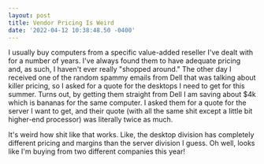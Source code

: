 ```yaml
--- 
layout: post 
title: Vendor Pricing Is Weird 
date: '2022-04-12 10:38:48.50 -0400' 
--- 
```

I usually buy computers from a specific value-added reseller I've dealt with for a number of years. I've always 
found them to have adequate pricing and, as such, I haven't ever really "shopped around." The other day I 
received one of the random spammy emails from Dell that was talking about killer pricing, so I asked for a 
quote for the desktops I need to get for this summer. Turns out, by getting them straight from Dell I am saving 
about $4k which is bananas for the same computer. I asked them for a quote for the server I want to get, and 
their quote (with all the same shit except a little bit higher-end processor) was literally twice as much. 

It's weird how shit like that works. Like, the desktop division has completely different pricing and margins 
than the server division I guess. Oh well, looks like I'm buying from two different companies this year!
